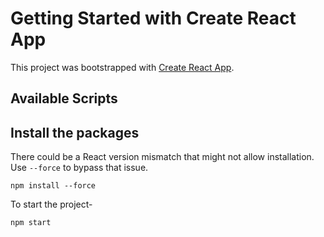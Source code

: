 # Getting Started with Create React App

This project was bootstrapped with [Create React App](https://github.com/facebook/create-react-app).

## Available Scripts

## Install the packages
There could be a React version mismatch that might not allow installation. Use `--force` to bypass that issue. 
```
npm install --force
```

To start the project-
```
npm start
```

